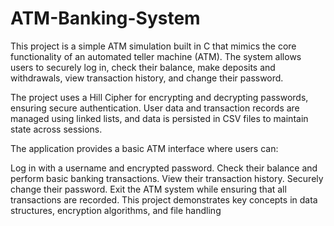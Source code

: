 # ATM-Banking-System
This project is a simple ATM simulation built in C that mimics the core functionality of an automated teller machine (ATM). The system allows users to securely log in, check their balance, make deposits and withdrawals, view transaction history, and change their password.

The project uses a Hill Cipher for encrypting and decrypting passwords, ensuring secure authentication. User data and transaction records are managed using linked lists, and data is persisted in CSV files to maintain state across sessions.

The application provides a basic ATM interface where users can:

Log in with a username and encrypted password.
Check their balance and perform basic banking transactions.
View their transaction history.
Securely change their password.
Exit the ATM system while ensuring that all transactions are recorded.
This project demonstrates key concepts in data structures, encryption algorithms, and file handling
